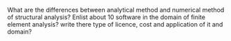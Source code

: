 What are the differences between analytical method and numerical method of structural analysis?
Enlist about 10 software in the domain of finite element analysis? write there type of licence, cost and application of it and domain?
